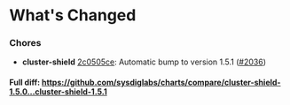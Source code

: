 # What's Changed

### Chores
- **cluster-shield** [2c0505ce](https://github.com/sysdiglabs/charts/commit/2c0505ce3fcd19f1beda92eda89bcee96622c729): Automatic bump to version 1.5.1 ([#2036](https://github.com/sysdiglabs/charts/issues/2036))
#### Full diff: https://github.com/sysdiglabs/charts/compare/cluster-shield-1.5.0...cluster-shield-1.5.1
